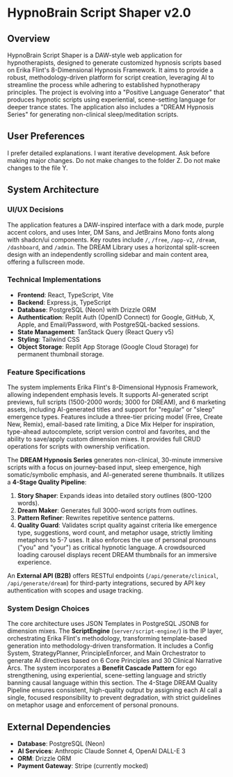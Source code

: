 # HypnoBrain Script Shaper v2.0

## Overview
HypnoBrain Script Shaper is a DAW-style web application for hypnotherapists, designed to generate customized hypnosis scripts based on Erika Flint's 8-Dimensional Hypnosis Framework. It aims to provide a robust, methodology-driven platform for script creation, leveraging AI to streamline the process while adhering to established hypnotherapy principles. The project is evolving into a "Positive Language Generator" that produces hypnotic scripts using experiential, scene-setting language for deeper trance states. The application also includes a "DREAM Hypnosis Series" for generating non-clinical sleep/meditation scripts.

## User Preferences
I prefer detailed explanations.
I want iterative development.
Ask before making major changes.
Do not make changes to the folder Z.
Do not make changes to the file Y.

## System Architecture

### UI/UX Decisions
The application features a DAW-inspired interface with a dark mode, purple accent colors, and uses Inter, DM Sans, and JetBrains Mono fonts along with shadcn/ui components. Key routes include `/`, `/free`, `/app-v2`, `/dream`, `/dashboard`, and `/admin`. The DREAM Library uses a horizontal split-screen design with an independently scrolling sidebar and main content area, offering a fullscreen mode.

### Technical Implementations
-   **Frontend**: React, TypeScript, Vite
-   **Backend**: Express.js, TypeScript
-   **Database**: PostgreSQL (Neon) with Drizzle ORM
-   **Authentication**: Replit Auth (OpenID Connect) for Google, GitHub, X, Apple, and Email/Password, with PostgreSQL-backed sessions.
-   **State Management**: TanStack Query (React Query v5)
-   **Styling**: Tailwind CSS
-   **Object Storage**: Replit App Storage (Google Cloud Storage) for permanent thumbnail storage.

### Feature Specifications
The system implements Erika Flint's 8-Dimensional Hypnosis Framework, allowing independent emphasis levels. It supports AI-generated script previews, full scripts (1500-2000 words; 3000 for DREAM), and 6 marketing assets, including AI-generated titles and support for "regular" or "sleep" emergence types. Features include a three-tier pricing model (Free, Create New, Remix), email-based rate limiting, a Dice Mix Helper for inspiration, type-ahead autocomplete, script version control and favorites, and the ability to save/apply custom dimension mixes. It provides full CRUD operations for scripts with ownership verification.

The **DREAM Hypnosis Series** generates non-clinical, 30-minute immersive scripts with a focus on journey-based input, sleep emergence, high somatic/symbolic emphasis, and AI-generated serene thumbnails. It utilizes a **4-Stage Quality Pipeline**:
1.  **Story Shaper**: Expands ideas into detailed story outlines (800-1200 words).
2.  **Dream Maker**: Generates full 3000-word scripts from outlines.
3.  **Pattern Refiner**: Rewrites repetitive sentence patterns.
4.  **Quality Guard**: Validates script quality against criteria like emergence type, suggestions, word count, and metaphor usage, strictly limiting metaphors to 5-7 uses. It also enforces the use of personal pronouns ("you" and "your") as critical hypnotic language.
A crowdsourced loading carousel displays recent DREAM thumbnails for an immersive experience.

An **External API (B2B)** offers RESTful endpoints (`/api/generate/clinical`, `/api/generate/dream`) for third-party integrations, secured by API key authentication with scopes and usage tracking.

### System Design Choices
The core architecture uses JSON Templates in PostgreSQL JSONB for dimension mixes. The **ScriptEngine** (`server/script-engine/`) is the IP layer, orchestrating Erika Flint's methodology, transforming template-based generation into methodology-driven transformation. It includes a Config System, StrategyPlanner, PrincipleEnforcer, and Main Orchestrator to generate AI directives based on 6 Core Principles and 30 Clinical Narrative Arcs. The system incorporates a **Benefit Cascade Pattern** for ego strengthening, using experiential, scene-setting language and strictly banning causal language within this section. The 4-Stage DREAM Quality Pipeline ensures consistent, high-quality output by assigning each AI call a single, focused responsibility to prevent degradation, with strict guidelines on metaphor usage and enforcement of personal pronouns.

## External Dependencies
-   **Database**: PostgreSQL (Neon)
-   **AI Services**: Anthropic Claude Sonnet 4, OpenAI DALL-E 3
-   **ORM**: Drizzle ORM
-   **Payment Gateway**: Stripe (currently mocked)